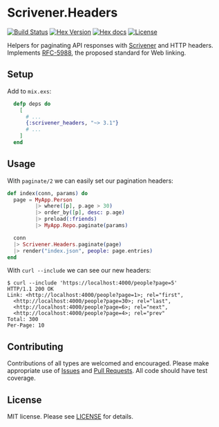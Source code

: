 # Scrivener.Headers

[![Build Status][travis-img]][travis] [![Hex Version][hex-img]][hex] [![Hex docs][hexdocs-img]][hexdocs] [![License][license-img]][license]

[travis-img]: https://travis-ci.org/beam-community/scrivener_headers.png?branch=master
[travis]: https://travis-ci.org/beam-community/scrivener_headers
[hex-img]: https://img.shields.io/hexpm/v/scrivener_headers.svg
[hex]: https://hex.pm/packages/scrivener_headers
[license-img]: http://img.shields.io/badge/license-MIT-brightgreen.svg
[license]: http://opensource.org/licenses/MIT
[hexdocs-img]: http://img.shields.io/badge/hex-docs-green.svg?style=flat
[hexdocs]: https://hexdocs.pm/scrivener_headers/Scrivener.Headers.html


Helpers for paginating API responses with [Scrivener](https://github.com/drewolson/scrivener) and HTTP headers.  Implements [RFC-5988](https://tools.ietf.org/html/rfc5988), the proposed standard for Web linking.

## Setup

Add to `mix.exs`:

```elixir
  defp deps do
    [
      # ...
      {:scrivener_headers, "~> 3.1"}
      # ...
    ]
  end
```

## Usage

With `paginate/2` we can easily set our pagination headers:

```elixir
def index(conn, params) do
  page = MyApp.Person
         |> where([p], p.age > 30)
         |> order_by([p], desc: p.age)
         |> preload(:friends)
         |> MyApp.Repo.paginate(params)

  conn
  |> Scrivener.Headers.paginate(page)
  |> render("index.json", people: page.entries)
end
```

With `curl --include` we can see our new headers:

```shell
$ curl --include 'https://localhost:4000/people?page=5'
HTTP/1.1 200 OK
Link: <http://localhost:4000/people?page=1>; rel="first",
  <http://localhost:4000/people?page=30>; rel="last",
  <http://localhost:4000/people?page=6>; rel="next",
  <http://localhost:4000/people?page=4>; rel="prev"
Total: 300
Per-Page: 10
```

## Contributing

Contributions of all types are welcomed and encouraged.  Please
make appropriate use of [Issues][issues] and [Pull Requests][pulls].  All code
should have test coverage.

[issues]: https://github.com/beam-community/scrivener_headers/issues
[pulls]: https://github.com/beam-community/scrivener_headers/pulls


## License

MIT license. Please see [LICENSE][license] for details.

[LICENSE]: https://github.com/beam-community/scrivener_headers/blob/master/LICENSE
